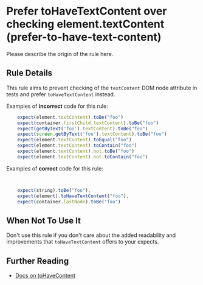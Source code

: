 # Prefer toHaveTextContent over checking element.textContent (prefer-to-have-text-content)

Please describe the origin of the rule here.

## Rule Details

This rule aims to prevent checking of the `textContent` DOM node attribute in tests and prefer `toHaveTextContent` instead.

Examples of **incorrect** code for this rule:

```js
    expect(element.textContent).toBe("foo")
    expect(container.firstChild.textContent).toBe("foo")
    expect(getByText('foo').textContent).toBe("foo")
    expect(screen.getByText('foo').textContent).toBe("foo")
    expect(element.textContent).toEqual("foo")
    expect(element.textContent).toContain("foo")
    expect(element.textContent).not.toBe("foo")
    expect(element.textContent).not.toContain("foo")

```

Examples of **correct** code for this rule:

```js


    expect(string).toBe("foo"),
    expect(element).toHaveTextContent("foo"),
    expect(container.lastNode).toBe("foo")

```

## When Not To Use It

Don't use this rule if you don't care about the added readability and improvements that `toHaveTextContent` offers to your expects.

## Further Reading

* [Docs on toHaveContent](https://github.com/testing-library/jest-dom#tohavetextcontent)
